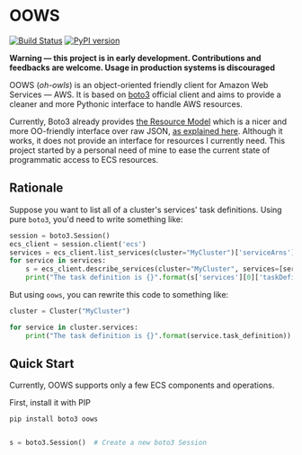 # OOWS

[![Build Status](https://travis-ci.org/fbidu/oows.svg?branch=master)](https://travis-ci.org/fbidu/oows) [![PyPI version](https://badge.fury.io/py/OOWS.svg)](https://badge.fury.io/py/OOWS)

**Warning — this project is in early development. Contributions and feedbacks are welcome. Usage in production systems is discouraged**

OOWS (_oh-owls_) is an object-oriented friendly client for Amazon Web Services — AWS. It is based on [boto3](https://github.com/boto/boto3) official client and aims to provide a cleaner and more Pythonic interface to handle AWS resources.

Currently, Boto3 already provides [the Resource Model](https://boto3.readthedocs.io/en/latest/reference/core/resources.html) which is a nicer and more OO-friendly interface over raw JSON, [as explained here](https://github.com/boto/boto3/issues/112#issuecomment-100377492). Although it works, it does not provide an interface for resources I currently need. This project started by a personal need of mine to ease the current state of programmatic access to ECS resources.

## Rationale

Suppose you want to list all of a cluster's services' task definitions. Using pure `boto3`, you'd need to write something like:

```python
session = boto3.Session()
ecs_client = session.client('ecs')
services = ecs_client.list_services(cluster="MyCluster")['serviceArns']
for service in services:
    s = ecs_client.describe_services(cluster="MyCluster", services=[service])
    print("The task definition is {}".format(s['services'][0]['taskDefinition']))
```

But using `oows`, you can rewrite this code to something like:

```python
cluster = Cluster("MyCluster")

for service in cluster.services:
    print("The task definition is {}".format(service.task_definition))
```

## Quick Start

Currently, OOWS supports only a few ECS components and operations.

First, install it with PIP

`pip install boto3 oows`

```python

s = boto3.Session()  # Create a new boto3 Session 